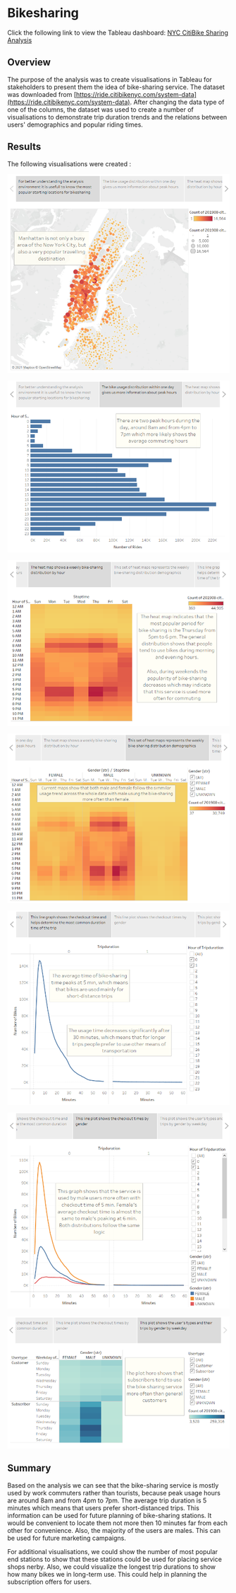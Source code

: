 # Bikesharing

Click the following link to view the Tableau dashboard: [NYC CitiBike Sharing Analysis ](https://public.tableau.com/app/profile/aleksei1652/viz/NYCCitiBikeSharingAnalysis_16370780577290/NYCCitiBikeSharingAnalysis?publish=yes)


## Overview 

The purpose of the analysis was to create visualisations in Tableau for stakeholders to present them the idea of bike-sharing service.
The dataset was downloaded from [https://ride.citibikenyc.com/system-data](https://ride.citibikenyc.com/system-data). After changing the data type of one of the columns, the dataset was used to create a number of visualisations to demonstrate trip duration trends and the relations between users' demographics and popular riding times.


## Results

The following visualisations were created :

![Top Starting Locations](https://github.com/AlekseiPronin/Bikesharing/blob/main/Resources/Top%20Starting%20Locations.png)

![August Peak Hours](https://github.com/AlekseiPronin/Bikesharing/blob/main/Resources/August%20Peak%20Hours.png)

![Trips weekday per Hour](https://github.com/AlekseiPronin/Bikesharing/blob/main/Resources/Trips%20by%20Weekday%20per%20Hour.png)

![Trips by Gender](https://github.com/AlekseiPronin/Bikesharing/blob/main/Resources/Trips%20by%20Gender%20(Weekday%20per%20Hour).png)

![Checkout Times](https://github.com/AlekseiPronin/Bikesharing/blob/main/Resources/Checkout%20Times.png)

![Checkout Times by Gender](https://github.com/AlekseiPronin/Bikesharing/blob/main/Resources/Checkout%20Times%20by%20Gender.png)

![User Types](https://github.com/AlekseiPronin/Bikesharing/blob/main/Resources/User%20Types.png)


## Summary

Based on the analysis we can see that the bike-sharing service is mostly used by work commuters rather than tourists, because peak usage hours are around 8am and from 4pm to 7pm. The average trip duration is 5 minutes which means that users prefer short-distanced trips. This information can be used for future planning of bike-sharing stations. It would be convenient to locate them not more then 10 minutes far from each other for convenience. Also, the majority of the users are males. This can be used for future marketing campaigns.

For additional visualisations, we could show the number of most popular end stations to show that these stations could be used for placing service shops nerby. Also, we could visualize the longest trip durations to show how many bikes we in long-term use. This could help in planning the subscription offers for users.

